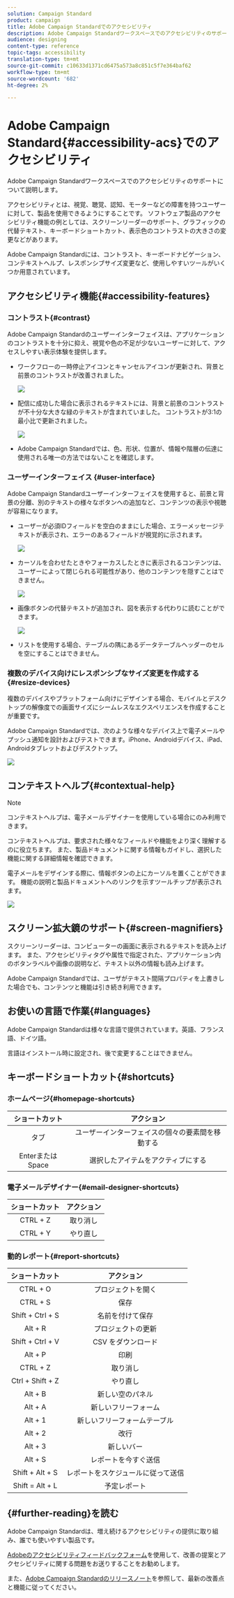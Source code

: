```yaml
---
solution: Campaign Standard
product: campaign
title: Adobe Campaign Standardでのアクセシビリティ
description: Adobe Campaign Standardワークスペースでのアクセシビリティのサポートについて説明します。
audience: designing
content-type: reference
topic-tags: accessibility
translation-type: tm+mt
source-git-commit: c10633d1371cd6475a573a8c851c5f7e364baf62
workflow-type: tm+mt
source-wordcount: '682'
ht-degree: 2%

---
```



# Adobe Campaign Standard{#accessibility-acs}でのアクセシビリティ

Adobe Campaign Standardワークスペースでのアクセシビリティのサポートについて説明します。

アクセシビリティとは、視覚、聴覚、認知、モーターなどの障害を持つユーザーに対して、製品を使用できるようにすることです。 ソフトウェア製品のアクセシビリティ機能の例としては、スクリーンリーダーのサポート、グラフィックの代替テキスト、キーボードショートカット、表示色のコントラストの大きさの変更などがあります。

Adobe Campaign Standardには、コントラスト、キーボードナビゲーション、コンテキストヘルプ、レスポンシブサイズ変更など、使用しやすいツールがいくつか用意されています。

## アクセシビリティ機能{#accessibility-features}

### コントラスト{#contrast}

Adobe Campaign Standardのユーザーインターフェイスは、アプリケーションのコントラストを十分に抑え、視覚や色の不足が少ないユーザーに対して、アクセスしやすい表示体験を提供します。

* ワークフローの一時停止アイコンとキャンセルアイコンが更新され、背景と前景のコントラストが改善されました。

   ![](assets/accessibility_1.png)

* 配信に成功した場合に表示されるテキストには、背景と前景のコントラストが不十分な大きな緑のテキストが含まれていました。 コントラストが3:1の最小比で更新されました。

   ![](assets/accessibility_2.png)

* Adobe Campaign Standardでは、色、形状、位置が、情報や階層の伝達に使用される唯一の方法ではないことを確認します。

### ユーザーインターフェイス {#user-interface}

Adobe Campaign Standardユーザーインターフェイスを使用すると、前景と背景の分離、別のテキストの様々なボタンへの追加など、コンテンツの表示や視聴が容易になります。

* ユーザーが必須IDフィールドを空白のままにした場合、エラーメッセージテキストが表示され、エラーのあるフィールドが視覚的に示されます。

   ![](assets/accessibility_3.png)

* カーソルを合わせたときやフォーカスしたときに表示されるコンテンツは、ユーザーによって閉じられる可能性があり、他のコンテンツを隠すことはできません。

   ![](assets/accessibility_4.png)

* 画像ボタンの代替テキストが追加され、図を表示する代わりに読むことができます。

   ![](assets/accessibility_5.png)

* リストを使用する場合、テーブルの隅にあるデータテーブルヘッダーのセルを空にすることはできません。

### 複数のデバイス向けにレスポンシブなサイズ変更を作成する{#resize-devices}

複数のデバイスやプラットフォーム向けにデザインする場合、モバイルとデスクトップの解像度での画面サイズにシームレスなエクスペリエンスを作成することが重要です。

Adobe Campaign Standardでは、次のような様々なデバイス上で電子メールやプッシュ通知を設計およびテストできます。iPhone、Androidデバイス、iPad、Androidタブレットおよびデスクトップ。

![](assets/accessibility_6.png)

## コンテキストヘルプ{#contextual-help}

>[!NOTE]
>
> コンテキストヘルプは、電子メールデザイナーを使用している場合にのみ利用できます。

コンテキストヘルプは、要求された様々なフィールドや機能をより深く理解するのに役立ちます。 また、製品ドキュメントに関する情報もガイドし、選択した機能に関する詳細情報を確認できます。

電子メールをデザインする際に、情報ボタンの上にカーソルを置くことができます。 機能の説明と製品ドキュメントへのリンクを示すツールチップが表示されます。

![](assets/accessibility_7.png)

## スクリーン拡大鏡のサポート{#screen-magnifiers}

スクリーンリーダーは、コンピューターの画面に表示されるテキストを読み上げます。 また、アクセシビリティタグや属性で指定された、アプリケーション内のボタンラベルや画像の説明など、テキスト以外の情報も読み上げます。

Adobe Campaign Standardでは、ユーザがテキスト間隔プロパティを上書きした場合でも、コンテンツと機能は引き続き利用できます。

## お使いの言語で作業{#languages}

Adobe Campaign Standardは様々な言語で提供されています。英語、フランス語、ドイツ語。

言語はインストール時に設定され、後で変更することはできません。

## キーボードショートカット{#shortcuts}

### ホームページ{#homepage-shortcuts}

| ショートカット | アクション |
|:-:|:-:|
| タブ | ユーザーインターフェイスの個々の要素間を移動する |
| EnterまたはSpace | 選択したアイテムをアクティブにする |

### 電子メールデザイナー{#email-designer-shortcuts}

| ショートカット | アクション |
|:-:|:-:|
| CTRL + Z | 取り消し |
| CTRL + Y | やり直し |

### 動的レポート{#report-shortcuts}

| ショートカット | アクション |
|:-:|:-:|
| CTRL + O | プロジェクトを開く |
| CTRL + S | 保存 |
| Shift + Ctrl + S | 名前を付けて保存 |
| Alt + R | プロジェクトの更新 |
| Shift + Ctrl + V | CSV をダウンロード |
| Alt + P | 印刷 |
| CTRL + Z | 取り消し |
| Ctrl + Shift + Z | やり直し |
| Alt + B | 新しい空のパネル |
| Alt + A | 新しいフリーフォーム |
| Alt + 1 | 新しいフリーフォームテーブル |
| Alt + 2 | 改行 |
| Alt + 3 | 新しいバー |
| Alt + S | レポートを今すぐ送信 |
| Shift + Alt + S | レポートをスケジュールに従って送信 |
| Shift = Alt + L | 予定レポート |

## {#further-reading}を読む

Adobe Campaign Standardは、増え続けるアクセシビリティの提供に取り組み、誰でも使いやすい製品です。

[Adobeのアクセシビリティフィードバックフォーム](https://www.adobe.com/accessibility/feedback.html)を使用して、改善の提案とアクセシビリティに関する問題をお送りすることをお勧めします。

また、[Adobe Campaign Standardのリリースノート](https://experienceleague.adobe.com/docs/campaign-standard/using/release-notes/release-notes.html?lang=en#release-notes)を参照して、最新の改善点と機能に従ってください。